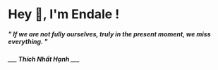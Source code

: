 <h1 title="head"> Hey 👋, I'm Endale !</h1>

**<h5><i>" If we are not fully ourselves, truly in the present moment, we miss everything. "</i></h5>**

*<b>___ Thích Nhất Hạnh ___</b>*
